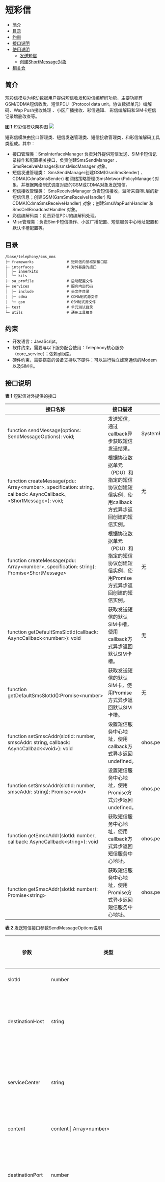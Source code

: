 # 短彩信<a name="ZH-CN_TOPIC_0000001105544742"></a>


- [简介<a name="section117mcpsimp"></a>](#简介)
- [目录<a name="section125mcpsimp"></a>](#目录)
- [约束<a name="section129mcpsimp"></a>](#约束)
- [接口说明<a name="section134mcpsimp"></a>](#接口说明)
- [使用说明<a name="section170mcpsimp"></a>](#使用说明)
  - [发送短信<a name="section172mcpsimp"></a>](#发送短信)
  - [创建ShortMessage对象<a name="section181mcpsimp"></a>](#创建shortmessage对象)
- [相关仓<a name="section189mcpsimp"></a>](#相关仓)

## 简介<a name="section117mcpsimp"></a>

短彩信模块为移动数据用户提供短信收发和彩信编解码功能，主要功能有GSM/CDMA短信收发、短信PDU（Protocol data unit，协议数据单元）编解码、Wap Push接收处理 、小区广播接收、彩信通知、 彩信编解码和SIM卡短信记录增删改查等。

**图 1**  短彩信模块架构图<a name="fig420553511549"></a>
![](figures/zh-cn_architecture-of-the-sms-and-mms-module.png)

短彩信模块由接口管理类、短信发送管理类、短信接收管理类，和彩信编解码工具类组成。其中：

-   接口管理类：SmsInterfaceManager 负责对外提供短信发送、SIM卡短信记录操作和配置相关接口，负责创建SmsSendManager 、SmsReceiveManager和smsMiscManager 对象。
-   短信发送管理类： SmsSendManager创建GSM\(GsmSmsSender\) 、CDMA\(CdmaSmsSender\) 和网络策略管理(SmsNetworkPolicyManager)对象，并根据网络制式调度对应的GSM或CDMA对象发送短信。
-   短信接收管理类： SmsReceiveManager 负责短信接收，监听来自RIL层的新短信信息；创建GSM\(GsmSmsReceiveHandler\) 和CDMA\(CdmaSmsReceiveHandler\) 对象；创建SmsWapPushHandler 和SmsCellBroadcastHandler 对象。
-   彩信编解码类：负责彩信PDU的编解码处理。
-   Misc管理类：负责Sim卡短信操作、小区广播配置、短信服务中心地址配置和默认卡槽配置等。

## 目录<a name="section125mcpsimp"></a>

```
/base/telephony/sms_mms
├─ frameworks               # 短彩信内部框架接口层
├─ interfaces               # 对外暴露的接口
│  ├─ innerkits
│  └─ kits
├─ sa_profile               # 启动配置文件
├─ services                 # 服务内部代码
│  ├─ include               # 头文件目录
│  ├─ cdma                  # CDMA制式源文件
│  └─ gsm                   # GSM制式源文件
├─ test                     # 单元测试目录
└─ utils                    # 通用工具相关
```

## 约束<a name="section129mcpsimp"></a>

-   开发语言：JavaScript。
-   软件约束，需要与以下服务配合使用：Telephony核心服务（core\_service）；依赖[glib](https://gitlab.gnome.org/GNOME/glib)库。
-   硬件约束，需要搭载的设备支持以下硬件：可以进行独立蜂窝通信的Modem以及SIM卡。

## 接口说明<a name="section134mcpsimp"></a>

**表 1**  短彩信对外提供的接口

| 接口名称                                                     | 接口描述                                                     | 所需权限                            |
| ------------------------------------------------------------ | ------------------------------------------------------------ | ----------------------------------- |
| function sendMessage(options: SendMessageOptions): void;     | 发送短信，通过callback异步获取短信发送结果。                 | SystemPermission.SEND_MESSAGES      |
| function createMessage(pdu: Array\<number>, specification: string, callback: AsyncCallback、\<ShortMessage>): void; | 根据协议数据单元（PDU）和指定的短信协议创建短信实例，使用callback方式异步返回创建的短信实例。 | 无                                  |
| function createMessage(pdu: Array\<number>, specification: string): Promise\<ShortMessage> | 根据协议数据单元（PDU）和指定的短信协议创建短信实例，使用Promise方式异步返回创建的短信实例。 | 无                                  |
| function getDefaultSmsSlotId(callback: AsyncCallback\<number>): void | 获取发送短信的默认SIM卡槽，使用callback方式异步返回默认SIM卡槽。 | 无                                  |
| function getDefaultSmsSlotId():Promise\<number>              | 获取发送短信的默认SIM卡，使用Promise方式异步返回默认SIM卡槽。 | 无                                  |
| function setSmscAddr(slotId: number, smscAddr: string, callback: AsyncCallback\<void>): void | 设置短信服务中心地址，使用callback方式异步返回undefined。    | ohos.permission.SET_TELEPHONY_STATE |
| function setSmscAddr(slotId: number, smscAddr: string): Promise\<void> | 设置短信服务中心地址，使用Promise方式异步返回undefined。     | ohos.permission.SET_TELEPHONY_STATE |
| function getSmscAddr(slotId: number, callback: AsyncCallback\<string>): void | 获取短信服务中心地址，使用callback方式异步返回短信服务中心地址。 | ohos.permission.GET_TELEPHONY_STATE |
| function getSmscAddr(slotId: number): Promise\<string>       | 获取短信服务中心地址，使用Promise方式异步返回短信服务中心地址。 | ohos.permission.GET_TELEPHONY_STATE |

**表 2**  发送短信接口参数SendMessageOptions说明

| 参数             | 类型                                          | 描述             | 是否必填         |
| ---------------- | --------------------------------------------- | ---------------- | ---------------- |
| slotId           | number                                        | 卡槽id           | 是               |
| destinationHost  | string                                        | 接收端的电话号码 | 是               |
| serviceCenter    | string                                        | 短信中心服务地址 | 否               |
| content          | content \| Array\<number>                     | 短信内容         | 是               |
| destinationPort  | number                                        | 接收端端口号     | 发送数据短信必填 |
| sendCallback     | AsyncCallback\<ISendShortMessageCallback>     | 发送结果回调     | 是               |
| deliveryCallback | AsyncCallback\<IDeliveryShortMessageCallback> | 送达报告回调     | 是               |

**表 3**  ISendShortMessageCallback类型说明

| 参数       | 类型          | 描述               |
| ---------- | ------------- | ------------------ |
| result     | SendSmsResult | 发送结果           |
| url        | string        | URL地址            |
| isLastPart | boolean       | 是否是最后一条短信 |

**表 4**  SendSmsResult枚举值

| 名称                                 | 值   | 描述                     |
| ------------------------------------ | ---- | ------------------------ |
| SEND_SMS_SUCCESS                     | 0    | 发送成功                 |
| SEND_SMS_FAILURE_UNKNOWN             | 1    | 发送失败，原因未知       |
| SEND_SMS_FAILURE_RADIO_OFF           | 2    | 发送失败，因为Modem关闭  |
| SEND_SMS_FAILURE_SERVICE_UNAVAILABLE | 3    | 发送失败，因为网络不可用 |

**表 5**  IDeliveryShortMessageCallback类型说明

| 参数 | 类型           | 描述                                        |
| ---- | -------------- | ------------------------------------------- |
| pdu  | Array\<number> | PDU（Protocol data unit，协议数据单元）数组 |

**表 6**  createMessage接口参数说明

| 参数          | 类型           | 描述                                        |
| ------------- | -------------- | ------------------------------------------- |
| pdu           | Array\<number> | PDU（Protocol data unit，协议数据单元）数组 |
| specification | string         | 协议类型（3gpp或3gpp2）                     |

**表 7**  getDefaultSmsSlotId接口参数说明

| 参数     | 类型                   | 描述                      |
| -------- | ---------------------- | ------------------------- |
| callback | AsyncCallback\<number> | 回调函数。0：卡槽1：卡槽2 |

**表 8**  setSmscAddr接口参数说明

| 参数名   | 类型                 | 必填 | 说明                       |
| -------- | -------------------- | ---- | -------------------------- |
| slotId   | number               | 是   | SIM卡槽ID：0：卡槽1：卡槽2 |
| smscAddr | string               | 是   | 短信服务中心（SMSC）地址。 |
| callback | AsyncCallback\<void> | 是   | 回调函数。                 |

**表 9**  getSmscAddr接口参数说明

| 参数名   | 类型                   | 必填 | 说明                       |
| -------- | ---------------------- | ---- | -------------------------- |
| slotId   | number                 | 是   | SIM卡槽ID：0：卡槽1：卡槽2 |
| callback | AsyncCallback\<string> | 是   | 回调函数。                 |

**表 10**  创建短信异步回调ShortMessage说明

| 变量                     | 类型                                                         | 说明                                                         |
| ------------------------ | ------------------------------------------------------------ | ------------------------------------------------------------ |
| emailAddress             | string                                                       | 电子邮件地址。                                               |
| emailMessageBody         | string                                                       | 电子邮件正文。                                               |
| hasReplyPath             | boolean                                                      | 收到的短信是否包含“TP-回复路径”，默认为false。“TP-回复路径”：移动电话可循发送SMS消息的短消息中心进行回复。 |
| isEmailMessage           | boolean                                                      | 收到的短信是否为电子邮件。                                   |
| isReplaceMessage         | boolean                                                      | 收到的短信是否为“替换短信”，默认为false。“替换短信”有关详细信息，参见 “3GPP TS 23.040 9.2.3.9”。 |
| isSmsStatusReportMessage | boolean                                                      | 当前消息是否为“短信状态报告”，默认为false。“短信状态报告”是一种特定格式的短信，被用来从Service Center到Mobile Station传送状态报告。 |
| messageClass             | [ShortMessageClass](https://gitee.com/openharmony/telephony_sms_mms#section141712166453) | 短信类型。                                                   |
| pdu                      | Array\<number>                                               | SMS消息中的协议数据单元 （PDU）。                            |
| protocolId               | number                                                       | 发送短信时使用的协议标识。                                   |
| scAddress                | string                                                       | 短信服务中心（SMSC）地址。                                   |
| scTimestamp              | number                                                       | SMSC时间戳。                                                 |
| status                   | number                                                       | SMS-STATUS-REPORT消息中的短信状态指示短信服务中心（SMSC）发送的短信状态。 |
| userRawData              | Array\<number>                                               | 除协议头部的用户数据，即未解码的短信内容。                   |
| visibleMessageBody       | string                                                       | 短信正文。                                                   |
| visibleRawAddress        | string                                                       | 发送者地址。                                                 |


完整的JS API说明以及实例代码请参考：[收发短信](https://gitee.com/openharmony/docs/blob/master/zh-cn/application-dev/js-reference/apis/js-apis-sms.md)

## 使用说明<a name="section170mcpsimp"></a>

### 发送短信<a name="section172mcpsimp"></a>

以发送普通文本短信为例，主要步骤和代码如下：

1.  构造SendMessageOptions对象，传入必要的参数；若关注发送结果或送达报告，需要传入sendCallback或deliveryCallback对象。
2.  可以通过callback或者Promise的方式调用sendMessage接口。
3.  该接口为异步接口，相关执行结果会从callback中返回。

    ```
    import sms from "@ohos.telephony.sms";

    let msg: SendMessageOptions = {
      slotId: 0,
      destinationHost: '123xxxxxxxx',
      content: '这是一封短信',
      sendCallback: (err, data) => {
        if (err) {
          // 接口调用失败，err非空
          console.error(`failed to send message because ${err.message}`);
          return;
        }
        // 接口调用成功，err为空
        console.log(`success to send message: ${data.result}`);
      }
    }

    // 调用接口
    sms.sendMessage(msg);
    ```


### 创建ShortMessage对象<a name="section181mcpsimp"></a>

以解析3gpp类型的PDU，调用createMessage为例，主要步骤和代码如下：

1.  构造短信的PDU，指定协议类型为3gpp或者3gpp2。
2.  可以通过callback或者Promise的方式调用createMessage接口。
3.  该接口为异步接口，成功后获取ShortMessage 对象属性来得到解析后的短信息数据。

    ```
    import sms from "@ohos.telephony.sms";

    let pdu = [80, 80, 80]; // 这里只是表示是短信PDU，并非真实短信
    let specification = "3gpp";

    // 调用接口【callback方式】
    sms.createMessage(pdu, specification, (err, value) => {
      if (err) {
        // 接口调用失败，err非空
        console.error(`failed to createMessage because ${err.message}`);
        return;
      }
      // 接口调用成功，err为空
      console.log(`success to createMessage: ${value}`);
    });

    // 调用接口【Promise方式】
    let promise = sms.createMessage(pdu, specification);
    promise.then((value) => {
      // 接口调用成功，此处可以实现成功场景分支代码。
      console.log(`success to createMessage: ${value}`);
    }).catch((err) => {
      // 接口调用失败，此处可以实现失败场景分支代码。
      console.error(`failed to createMessage because ${err.message}`);
    });
    ```


## 相关仓<a name="section189mcpsimp"></a>

[电话服务子系统](https://gitee.com/openharmony/docs/blob/master/zh-cn/readme/%E7%94%B5%E8%AF%9D%E6%9C%8D%E5%8A%A1%E5%AD%90%E7%B3%BB%E7%BB%9F.md)

**telephony_sms_mms** 

[telephony_core_service](https://gitee.com/openharmony/telephony_core_service/blob/master/README_zh.md)